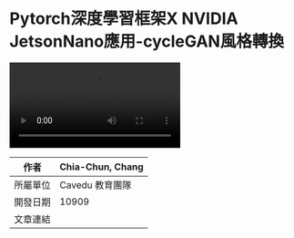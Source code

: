 # Pytorch深度學習框架X NVIDIA JetsonNano應用-cycleGAN風格轉換

![video](images/2_11_results_video.mp4)

| 作者 | Chia-Chun, Chang |
| ---- | ---|
| 所屬單位  | Cavedu 教育團隊 |
| 開發日期  | 10909 |
| 文章連結  |  |




